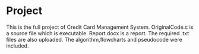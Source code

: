 # Project
This is  the full project of Credit Card Management System.
OriginalCode.c is a source file which is executable.
Report.docx is a report. 
The required .txt files are also uploaded.
The algorithm,flowcharts and pseudocode were included.
